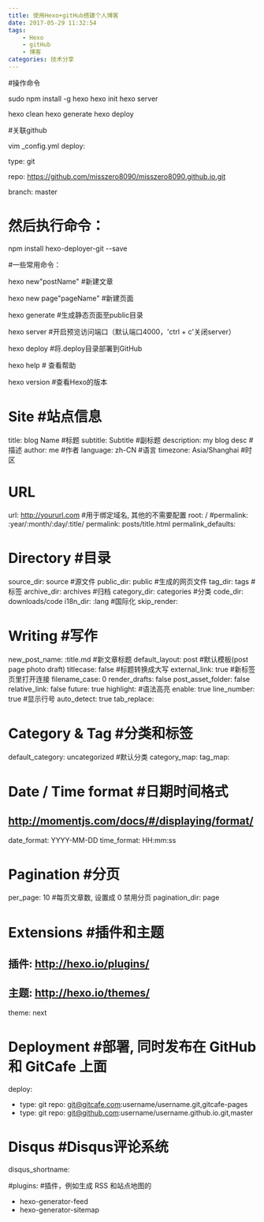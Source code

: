```yaml
---
title: 使用Hexo+gitHub搭建个人博客
date: 2017-05-29 11:32:54
tags: 
    - Hexo
    - gitHub
    - 博客
categories: 技术分享
---
```

#操作命令

sudo npm install -g hexo
hexo init
hexo server

hexo clean
hexo generate
hexo deploy

#关联github

vim _config.yml
deploy:

type: git

repo: https://github.com/misszero8090/misszero8090.github.io.git

branch: master

# 然后执行命令：

npm install hexo-deployer-git --save

#一些常用命令：

hexo new"postName" #新建文章

hexo new page"pageName" #新建页面

hexo generate #生成静态页面至public目录

hexo server #开启预览访问端口（默认端口4000，'ctrl + c'关闭server）

hexo deploy #将.deploy目录部署到GitHub

hexo help # 查看帮助

hexo version #查看Hexo的版本


# Site #站点信息
title: blog Name #标题
subtitle: Subtitle #副标题
description: my blog desc #描述
author: me #作者
language: zh-CN #语言
timezone: Asia/Shanghai #时区

# URL
url: http://yoururl.com   #用于绑定域名, 其他的不需要配置
root: /
#permalink: :year/:month/:day/:title/
permalink: posts/title.html
permalink_defaults:

# Directory #目录
source_dir: source #源文件
public_dir: public #生成的网页文件
tag_dir: tags #标签
archive_dir: archives #归档
category_dir: categories #分类
code_dir: downloads/code
i18n_dir: :lang #国际化
skip_render:

# Writing #写作
new_post_name: :title.md #新文章标题
default_layout: post #默认模板(post page photo draft)
titlecase: false #标题转换成大写
external_link: true #新标签页里打开连接
filename_case: 0
render_drafts: false
post_asset_folder: false
relative_link: false
future: true
highlight: #语法高亮
enable: true
line_number: true #显示行号
auto_detect: true
tab_replace:

# Category & Tag #分类和标签
default_category: uncategorized #默认分类
category_map:
tag_map:

# Date / Time format #日期时间格式
## http://momentjs.com/docs/#/displaying/format/
date_format: YYYY-MM-DD
time_format: HH:mm:ss

# Pagination #分页
per_page: 10 #每页文章数, 设置成 0 禁用分页
pagination_dir: page

# Extensions #插件和主题
## 插件: http://hexo.io/plugins/
## 主题: http://hexo.io/themes/
theme: next

# Deployment #部署, 同时发布在 GitHub 和 GitCafe 上面
deploy:
- type: git
repo: git@gitcafe.com:username/username.git,gitcafe-pages
- type: git
repo: git@github.com:username/username.github.io.git,master

# Disqus #Disqus评论系统
disqus_shortname: 

#plugins: #插件，例如生成 RSS 和站点地图的
- hexo-generator-feed
- hexo-generator-sitemap
